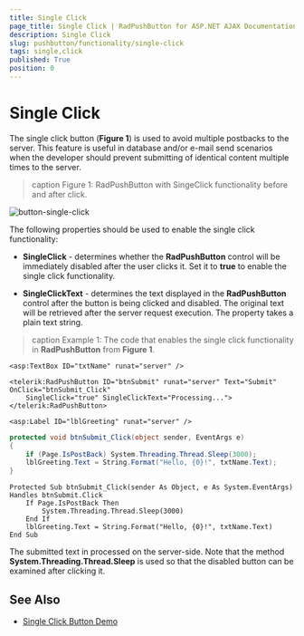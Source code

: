 ```yaml
---
title: Single Click
page_title: Single Click | RadPushButton for ASP.NET AJAX Documentation
description: Single Click
slug: pushbutton/functionality/single-click
tags: single,click
published: True
position: 0
---
```


# Single Click

The single click button (**Figure 1**) is used to avoid multiple postbacks to the server. This feature is useful in database and/or e-mail send scenarios when the developer should prevent submitting of identical content multiple times to the server.

>caption Figure 1: RadPushButton with SingeClick functionality before and after click.

![button-single-click](images/button-single-click.png)

The following properties should be used to enable the single click functionality:

* **SingleClick** - determines whether the **RadPushButton** control will be immediately disabled after the user clicks it. Set it to **true** to enable the single click functionality.

* **SingleClickText** - determines the text displayed in the **RadPushButton** control after the button is being clicked and disabled. The original text will be retrieved after the server request execution. The property takes a plain text string.

>caption Example 1: The code that enables the single click functionality in **RadPushButton** from **Figure 1**.

````ASP.NET
<asp:TextBox ID="txtName" runat="server" />

<telerik:RadPushButton ID="btnSubmit" runat="server" Text="Submit" OnClick="btnSubmit_Click"
	SingleClick="true" SingleClickText="Processing...">
</telerik:RadPushButton>

<asp:Label ID="lblGreeting" runat="server" />
````

````C#
protected void btnSubmit_Click(object sender, EventArgs e)
{
	if (Page.IsPostBack) System.Threading.Thread.Sleep(3000);
	lblGreeting.Text = String.Format("Hello, {0}!", txtName.Text);
}
````
````VB
Protected Sub btnSubmit_Click(sender As Object, e As System.EventArgs) Handles btnSubmit.Click
	If Page.IsPostBack Then
		System.Threading.Thread.Sleep(3000)
	End If
	lblGreeting.Text = String.Format("Hello, {0}!", txtName.Text)
End Sub
````

The submitted text in processed on the server-side. Note that the method **System.Threading.Thread.Sleep**	is used so that the disabled button can be examined after clicking it.

## See Also

 * [Single Click Button Demo](https://demos.telerik.com/aspnet-ajax/pushbutton/examples/singleclick/defaultcs.aspx)
